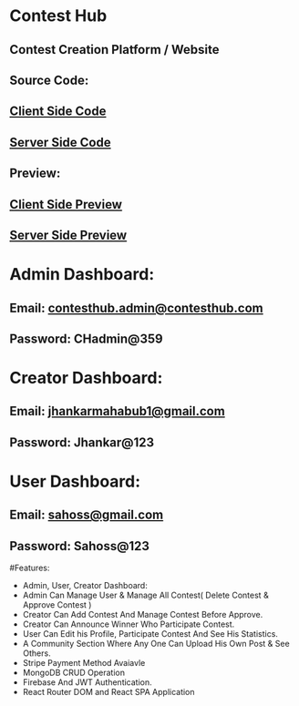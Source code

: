 

# Contest Hub
## Contest Creation Platform / Website

## Source Code:
## [ Client Side Code](https://github.com/programming-hero-web-course1/b8a12-client-side-MuhammadSahossKhan)

## [ Server Side Code](https://github.com/programming-hero-web-course1/b8a12-server-side-MuhammadSahossKhan)
## Preview: 
## [ Client Side Preview](https://contest-hub-bd.web.app/)

## [ Server Side Preview](https://contest-hub-server-beige.vercel.app/)

 # Admin Dashboard:
## Email: contesthub.admin@contesthub.com
## Password: CHadmin@359

# Creator Dashboard:
## Email: jhankarmahabub1@gmail.com
## Password: Jhankar@123

# User Dashboard:
## Email: sahoss@gmail.com
## Password: Sahoss@123

#Features:
- Admin, User, Creator Dashboard:
- Admin Can Manage User & Manage All Contest( Delete Contest & Approve Contest )
- Creator Can Add Contest And Manage Contest Before Approve.
- Creator Can Announce Winner Who Participate Contest.
- User Can Edit his Profile, Participate Contest And See His Statistics.
- A Community Section Where Any One Can Upload His Own Post & See Others.
- Stripe Payment Method Avaiavle
- MongoDB CRUD Operation
- Firebase And JWT Authentication.
- React Router DOM and React SPA Application
